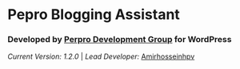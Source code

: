 **Pepro Blogging Assistant**
==========================

### **Developed by** [Perpro Development Group](https://pepro.dev/) for WordPress

*Current Version: 1.2.0* \| *Lead Developer:* [Amirhosseinhpv](https://hpv.im/)
